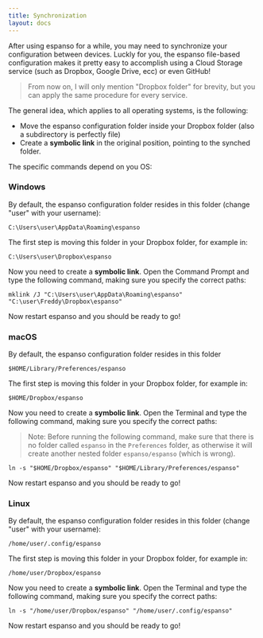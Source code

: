```yaml
---
title: Synchronization
layout: docs
---
```

After using espanso for a while, you may need to synchronize your configuration between devices. Luckly for you, the espanso
file-based configuration makes it pretty easy to accomplish using a Cloud Storage service (such as Dropbox, Google Drive, ecc)
or even GitHub!

> From now on, I will only mention "Dropbox folder" for brevity, but you can apply the same procedure for every service.

The general idea, which applies to all operating systems, is the following:

* Move the espanso configuration folder inside your Dropbox folder (also a subdirectory is perfectly file)
* Create a **symbolic link** in the original position, pointing to the synched folder.

The specific commands depend on you OS:

### Windows

By default, the espanso configuration folder resides in this folder (change "user" with your username):

```
C:\Users\user\AppData\Roaming\espanso
```

The first step is moving this folder in your Dropbox folder, for example in:

```
C:\Users\user\Dropbox\espanso
```

Now you need to create a **symbolic link**. Open the Command Prompt and type the following command, making sure you specify the correct paths:

```
mklink /J "C:\Users\user\AppData\Roaming\espanso" "C:\user\Freddy\Dropbox\espanso"
```

Now restart espanso and you should be ready to go!

### macOS

By default, the espanso configuration folder resides in this folder

```
$HOME/Library/Preferences/espanso
```

The first step is moving this folder in your Dropbox folder, for example in:

```
$HOME/Dropbox/espanso
```

Now you need to create a **symbolic link**. Open the Terminal and type the following command, making sure you specify the correct paths:

> Note: Before running the following command, make sure that there is no folder called `espanso` in the `Preferences` folder, as otherwise it will create another nested folder `espanso/espanso` (which is wrong).

```
ln -s "$HOME/Dropbox/espanso" "$HOME/Library/Preferences/espanso"
```

Now restart espanso and you should be ready to go!

### Linux

By default, the espanso configuration folder resides in this folder (change "user" with your username):

```
/home/user/.config/espanso
```

The first step is moving this folder in your Dropbox folder, for example in:

```
/home/user/Dropbox/espanso
```

Now you need to create a **symbolic link**. Open the Terminal and type the following command, making sure you specify the correct paths:

```
ln -s "/home/user/Dropbox/espanso" "/home/user/.config/espanso"
```

Now restart espanso and you should be ready to go!
